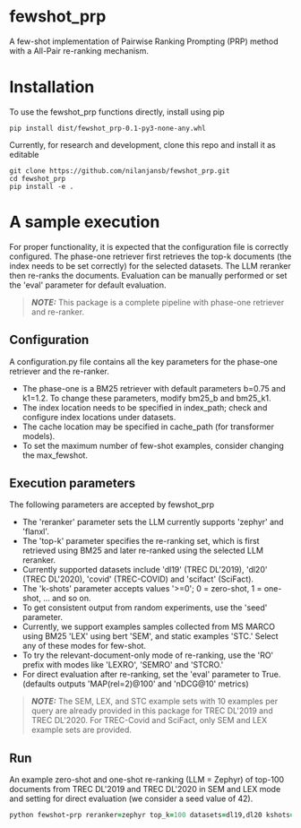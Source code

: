 # fewshot_prp
A few-shot implementation of Pairwise Ranking Prompting (PRP) method with a All-Pair re-ranking mechanism.

# Installation

To use the fewshot_prp functions directly, install using pip
```
pip install dist/fewshot_prp-0.1-py3-none-any.whl
```

Currently, for research and development, clone this repo and install it as editable
```
git clone https://github.com/nilanjansb/fewshot_prp.git
cd fewshot_prp
pip install -e .
```

# A sample execution

For proper functionality, it is expected that the configuration file is correctly configured. 
The phase-one retriever first retrieves the top-k documents (the index needs to be set correctly) for the selected datasets.
The LLM reranker then re-ranks the documents.
Evaluation can be manually performed or set the 'eval' parameter for default evaluation.

> **_NOTE:_** This package is a complete pipeline with phase-one retriever and re-ranker.

## Configuration
A configuration.py file contains all the key parameters for the phase-one retriever and the re-ranker. 

- The phase-one is a BM25 retriever with default parameters b=0.75 and k1=1.2. To change these parameters, modify bm25_b and bm25_k1.
- The index location needs to be specified in index_path; check and configure index locations under datasets.
- The cache location may be specified in cache_path (for transformer models).
- To set the maximum number of few-shot examples, consider changing the max_fewshot.

## Execution parameters
The following parameters are accepted by fewshot_prp
- The 'reranker' parameter sets the LLM currently supports 'zephyr' and 'flanxl'.
- The 'top-k' parameter specifies the re-ranking set, which is first retrieved using BM25 and later re-ranked using the selected LLM reranker.
- Currently supported datasets include 'dl19' (TREC DL'2019), 'dl20' (TREC DL'2020), 'covid' (TREC-COVID) and 'scifact' (SciFact).
- The 'k-shots' parameter accepts values '>=0'; 0 = zero-shot, 1 = one-shot, ... and so on.
- To get consistent output from random experiments, use the 'seed' parameter.
- Currently, we support examples samples collected from MS MARCO using BM25 'LEX' using bert 'SEM', and static examples 'STC.' Select any of these modes for few-shot.
- To try the relevant-document-only mode of re-ranking, use the 'RO' prefix with modes like 'LEXRO', 'SEMRO' and 'STCRO.'
- For direct evaluation after re-ranking, set the 'eval' parameter to True. (defaults outputs 'MAP(rel=2)@100' and 'nDCG@10' metrics)

> **_NOTE:_** The SEM, LEX, and STC example sets with 10 examples per query are already provided in this package for TREC DL'2019 and TREC DL'2020.  For TREC-Covid and SciFact, only SEM and LEX example sets are provided.

## Run
An example zero-shot and one-shot re-ranking (LLM = Zephyr) of top-100 documents from TREC DL'2019 and TREC DL'2020 in SEM and LEX mode and setting for direct evaluation (we consider a seed value of 42).
```ruby
python fewshot-prp reranker=zephyr top_k=100 datasets=dl19,dl20 kshots=0,1 seed=42 modes=SEM,LEX eval=False
```
